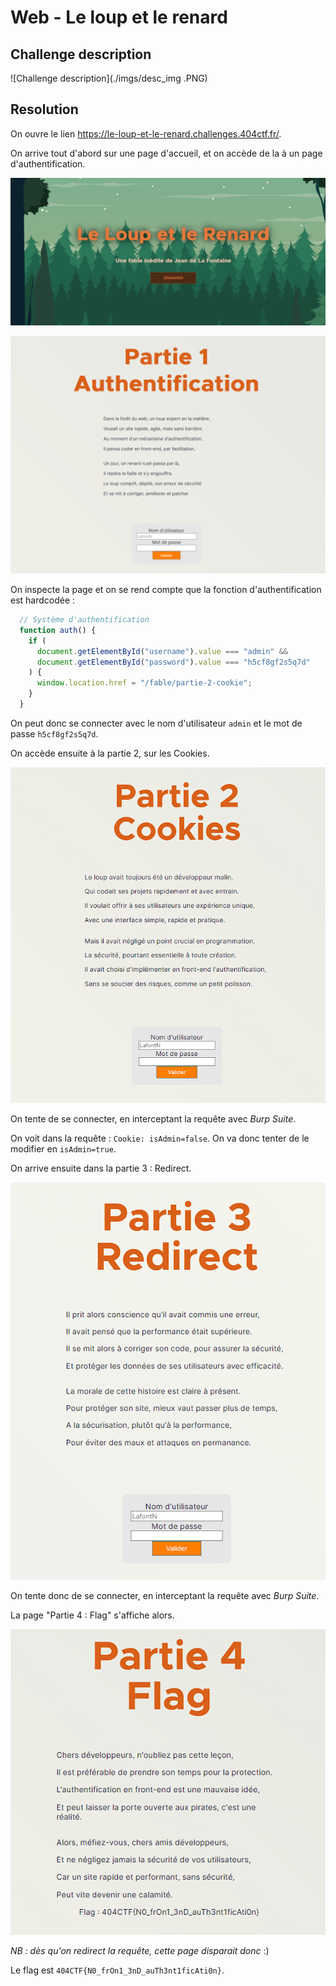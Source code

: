 # Web - Le loup et le renard

## Challenge description

![Challenge description](./imgs/desc_img .PNG)

## Resolution

On ouvre le lien https://le-loup-et-le-renard.challenges.404ctf.fr/.

On arrive tout d'abord sur une page d'accueil, et on accède de la à un page d'authentification.

![Page d'accueil](./imgs/chall1_1.PNG)

![Page d'authentification](./imgs/chall1_2.PNG)

On inspecte la page et on se rend compte que la fonction d'authentification est hardcodée :

```javascript
  // Système d'authentification
  function auth() {
    if (
      document.getElementById("username").value === "admin" &&
      document.getElementById("password").value === "h5cf8gf2s5q7d"
    ) {
      window.location.href = "/fable/partie-2-cookie";
    }
  }
```

On peut donc se connecter avec le nom d'utilisateur `admin` et le mot de passe `h5cf8gf2s5q7d`.


On accède ensuite à la partie 2, sur les Cookies.

![Partie 2](./imgs/chall1_3.PNG)

On tente de se connecter, en interceptant la requête avec *Burp Suite*.

On voit dans la requête : `Cookie: isAdmin=false`. On va donc tenter de le modifier en `isAdmin=true`.

On arrive ensuite dans la partie 3 : Redirect.

![Partie 3](./imgs/chall1_4.PNG)

On tente donc de se connecter, en interceptant la requête avec *Burp Suite*.

La page "Partie 4 : Flag" s'affiche alors.

![Partie 4](./imgs/chall1_5.PNG)

*NB : dès qu'on redirect la requête, cette page disparait donc* :)

Le flag est `404CTF{N0_frOn1_3nD_auTh3nt1ficAti0n}`.